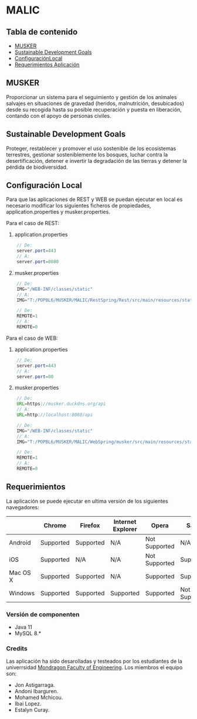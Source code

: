 # MALIC

## Tabla de contenido

- [MUSKER](#intro)
- [Sustainable Development Goals](#sdg)
- [ConfiguraciónLocal](#local)
- [Requerimientos Aplicación](#req)

<h2 id="intro">MUSKER</h2>

Proporcionar un sistema para el seguimiento y gestión de los animales salvajes en situaciones de gravedad (heridos, malnutrición, desubicados) desde su recogida hasta su posible recuperación y puesta en liberación, contando con el apoyo de personas civiles. 


<h2 id="sdg">Sustainable Development Goals</h2>

Proteger, restablecer y promover el uso sostenible de los ecosistemas terrestres, gestionar sosteniblemente los bosques, luchar contra la desertificación, detener e invertir la degradación de las tierras y detener la pérdida de biodiversidad.


<h2 id="local">Configuración Local</h2>

Para que las aplicaciones de REST y WEB se puedan ejecutar en local es necesario modificar los siguientes ficheros de propiedades, application.properties y musker.properties. 

Para el caso de REST: 

1) application.properties
```java
    // De:
    server.port=443    
    // A:
    server.port=8080
```
2) musker.properties
```java
    // De:
    IMG="/WEB-INF/classes/static"    
    // A:
    IMG="T:/POPBL6/MUSKER/MALIC/RestSpring/Rest/src/main/resources/static"
```

```java
    // De:
    REMOTE=1    
    // A:
    REMOTE=0
```

Para el caso de WEB: 

1) application.properties
```java
    // De:
    server.port=443    
    // A:
    server.port=80
```
2) musker.properties
```java
    // De:
    URL=https://musker.duckdns.org/api    
    // A:
    URL=http://localhost:8080/api
```

```java
    // De:
    IMG="/WEB-INF/classes/static"    
    // A:
    IMG="T:/POPBL6/MUSKER/MALIC/WebSpring/musker/src/main/resources/static"
```

```java
    // De:
    REMOTE=1    
    // A:
    REMOTE=0
```
<h2 id="req">Requerimientos</h2>

La aplicación se puede ejecutar en ultima versión de los siguientes navegadores:

| | Chrome | Firefox | Internet Explorer | Opera | Safari |
| - | - | - | - | - | - |
| Android | Supported | Supported | N/A | Not Supported | N/A |
| iOS | Supported | N/A | N/A | Not Supported | Supported |
| Mac OS X | Supported | Supported | N/A | Supported | Supported |
| Windows | Supported | Supported | Supported | Supported | Not Supported |

### Versión de componenten

- Java 11
- MySQL 8.*

### Credits

Las aplicación ha sido desarolladas y testeados por los estudiantes de la univerrsidad [Mondragon Faculty of Engineering](https://www.mondragon.edu/en/faculty-of-engineering). Los miembros el equipo son:

- Jon Astigarraga.
- Andoni Ibarguren.
- Mohamed Mchicou.
- Ibai Lopez.
- Estalyn Curay.
